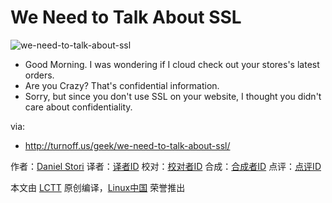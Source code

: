 We Need to Talk About SSL
===============

![we-need-to-talk-about-ssl](http://turnoff.us/image/en/how-to-break-up-with-a-programmer.png)

- Good Morning. I was wondering if  I cloud check out your stores's latest orders.
- Are you Crazy? That's confidential information.
- Sorry, but since you don't use SSL on your website, I thought you didn't care about confidentiality.

via:
- http://turnoff.us/geek/we-need-to-talk-about-ssl/

作者：[Daniel Stori][a]
译者：[译者ID](https://github.com/译者ID)
校对：[校对者ID](https://github.com/校对者ID)
合成：[合成者ID](https://github.com/合成者ID)
点评：[点评ID](https://github.com/点评者ID)

本文由 [LCTT](https://github.com/LCTT/TranslateProject) 原创编译，[Linux中国](https://linux.cn/) 荣誉推出

[a]:http://turnoff.us/about/

